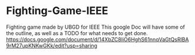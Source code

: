 # Fighting-Game-IEEE
 Fighting game made by UBGD for IEEE
This google Doc will have some of the outline, as well as a TODO for what needs to get done.
https://docs.google.com/document/d/14XbZC8IiO6HghS61nnqVaGtQsRlBA9rM27upKNKwGKk/edit?usp=sharing
